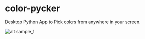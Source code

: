 # color-pycker
Desktop Python App to Pick colors from anywhere in your screen.

![alt sample_1](https://github.com/TenmaChinen/color-pycker/new/main/sample_1.png?raw=true)
